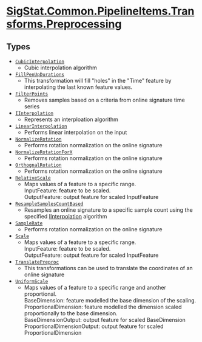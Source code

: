 # [SigStat.Common.PipelineItems.Transforms.Preprocessing](./README.md)

## Types

- [`CubicInterpolation`](./CubicInterpolation.md)
	- Cubic interpolation algorithm
- [`FillPenUpDurations`](./FillPenUpDurations.md)
	- This transformation will fill "holes" in the "Time" feature by interpolating the last known  feature values.
- [`FilterPoints`](./FilterPoints.md)
	- Removes samples based on a criteria from online signature time series
- [`IInterpolation`](./IInterpolation.md)
	- Represents an interploation algorithm
- [`LinearInterpolation`](./LinearInterpolation.md)
	- Performs linear interpolation on the input
- [`NormalizeRotation`](./NormalizeRotation.md)
	- Performs rotation normalization on the online signature
- [`NormalizeRotationForX`](./NormalizeRotationForX.md)
	- Performs rotation normalization on the online signature
- [`OrthognalRotation`](./OrthognalRotation.md)
	- Performs rotation normalization on the online signature
- [`RelativeScale`](./RelativeScale.md)
	- Maps values of a feature to a specific range.  <br>InputFeature: feature to be scaled. <br>OutputFeature: output feature for scaled InputFeature
- [`ResampleSamplesCountBased`](./ResampleSamplesCountBased.md)
	- Resamples an online signature to a specific sample count using the specified [IInterpolation](../../docs/md/SigStat/Common/PipelineItems/Transforms/Preprocessing/IInterpolation.md) algorithm
- [`SampleRate`](./SampleRate.md)
	- Performs rotation normalization on the online signature
- [`Scale`](./Scale.md)
	- Maps values of a feature to a specific range.  <br>InputFeature: feature to be scaled. <br>OutputFeature: output feature for scaled InputFeature
- [`TranslatePreproc`](./TranslatePreproc.md)
	- This transformations can be used to translate the coordinates of an online signature
- [`UniformScale`](./UniformScale.md)
	- Maps values of a feature to a specific range and another proportional.  <br>BaseDimension: feature modelled the base dimension of the scaling.  <br>ProportionalDimension: feature modelled the dimension scaled proportionally to the base dimension.  <br>BaseDimensionOutput: output feature for scaled BaseDimension <br>ProportionalDimensionOutput: output feature for scaled ProportionalDimension

